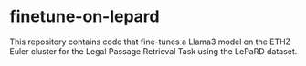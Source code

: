 # finetune-on-lepard

This repository contains code that fine-tunes a Llama3 model on the ETHZ Euler cluster for the Legal Passage Retrieval Task using the LePaRD dataset.
